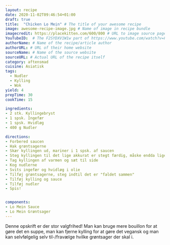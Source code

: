 ```yaml
---
layout: recipe
date: 2020-11-02T09:46:54+01:00
draft: true    
title:  "Chicken Lo Mein" # The title of your awesome recipe
image: awesome-recipe-image.jpg # Name of image in recipe bundle
imagecredit: https://placekitten.com/600/800 # URL to image source page, website, or creator
YouTubeID:  # The F2SYDXV1W1w part of https://www.youtube.com/watch?v=F2SYDXV1W1w
authorName: # Name of the recipe/article author
authorURL: # URL of their home website
sourceName: # Name of the source website
sourceURL: # Actual URL of the recipe itself
category: aftensmad
cuisine: Asiatisk
tags:
  - Nudler
  - Kylling
  - Wok
yield: 4
prepTime: 30
cookTime: 15

ingredients:
- 2 stk. Kyllingebryst
- 1 spsk. Ingefær
- 1 spsk. Hvidløg
- 400 g Nudler

directions:
- Forbered saucen
- Hak grøntsagerne
- Skær kyllingen ud, mariner i 1 spsk. af saucen
- Steg kyllingen til det lige akkurat er stegt færdig, måske endda lige før det er færdigt
- Tag kyllingen af varmen og sæt til side
- Kog nudlerne
- Svits ingefær og hvidløg i olie
- Tilføj grøntsagerne, steg indtil det er "faldet sammen"
- Tilføj kylling og sauce
- Tilføj nudler
- Spis!


components:
- Lo Mein Sauce
- Lo Mein Grøntsager
---
```


Denne opskrift er der stor valgfrihed! Man kan bruge mere bouillon for at gøre 
det en suppe, man kan fjerne kylling for at gøre det vegansk og man kan selvfølgelig 
selv til-/fravælge hvilke grøntsager der skal i. 